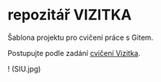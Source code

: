 # repozitář VIZITKA

Šablona projektu pro cvičení práce s Gitem.

Postupujte podle zadání [cvičení Vizitka](https://kodim.cz/kurzy/daweb/zaklady-gitu/uvod-do-gitu/cviceni-vizitka).

! (SIU.jpg)
